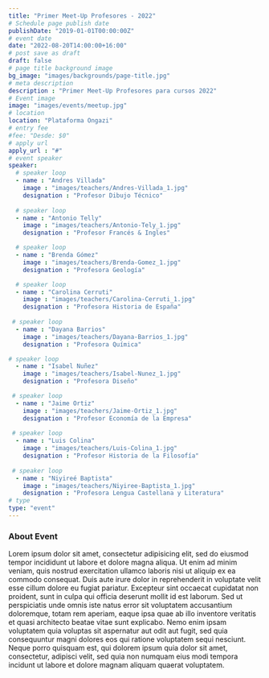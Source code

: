 ```yaml
---
title: "Primer Meet-Up Profesores - 2022"
# Schedule page publish date
publishDate: "2019-01-01T00:00:00Z"
# event date
date: "2022-08-20T14:00:00+16:00"
# post save as draft
draft: false
# page title background image
bg_image: "images/backgrounds/page-title.jpg"
# meta description
description : "Primer Meet-Up Profesores para cursos 2022"
# Event image
image: "images/events/meetup.jpg"
# location
location: "Plataforma Ongazi"
# entry fee
#fee: "Desde: $0"
# apply url
apply_url : "#"
# event speaker
speaker:
  # speaker loop
  - name : "Andres Villada"
    image : "images/teachers/Andres-Villada_1.jpg"
    designation : "Profesor Dibujo Técnico"
    
  # speaker loop
  - name : "Antonio Telly"
    image : "images/teachers/Antonio-Tely_1.jpg"
    designation : "Profesor Francés & Ingles"

  # speaker loop
  - name : "Brenda Gómez"
    image : "images/teachers/Brenda-Gomez_1.jpg"
    designation : "Profesora Geología"

  # speaker loop
  - name : "Carolina Cerruti"
    image : "images/teachers/Carolina-Cerruti_1.jpg"
    designation : "Profesora Historia de España"
 
 # speaker loop
  - name : "Dayana Barrios"
    image : "images/teachers/Dayana-Barrios_1.jpg"
    designation : "Profesora Química"

# speaker loop
  - name : "Isabel Nuñez"
    image : "images/teachers/Isabel-Nunez_1.jpg"
    designation : "Profesora Diseño"

 # speaker loop
  - name : "Jaime Ortiz"
    image : "images/teachers/Jaime-Ortiz_1.jpg"
    designation : "Profesor Economía de la Empresa"
 
 # speaker loop
  - name : "Luis Colina"
    image : "images/teachers/Luis-Colina_1.jpg"
    designation : "Profesor Historia de la Filosofía"
    
 # speaker loop
  - name : "Niyireé Baptista"
    image : "images/teachers/Niyiree-Baptista_1.jpg"
    designation : "Profesora Lengua Castellana y Literatura"    
# type
type: "event"
---
```


### About Event

Lorem ipsum dolor sit amet, consectetur adipisicing elit, sed do eiusmod tempor incididunt ut labore et dolore magna aliqua. Ut enim ad minim veniam, quis nostrud exercitation ullamco laboris nisi ut aliquip ex ea commodo consequat. Duis aute irure dolor in reprehenderit in voluptate velit esse cillum dolore eu fugiat  pariatur. Excepteur sint occaecat cupidatat non proident, sunt in culpa qui officia deserunt mollit id est laborum. Sed ut perspiciatis unde omnis iste natus error sit voluptatem accusantium doloremque, totam rem aperiam, eaque ipsa quae ab illo inventore veritatis et quasi architecto beatae vitae sunt explicabo. Nemo enim ipsam voluptatem quia voluptas sit aspernatur aut odit aut fugit, sed quia consequuntur magni dolores eos qui ratione voluptatem sequi nesciunt. Neque porro quisquam est, qui dolorem ipsum quia dolor sit amet, consectetur, adipisci velit, sed quia non numquam eius modi tempora incidunt ut labore et dolore magnam aliquam quaerat voluptatem.